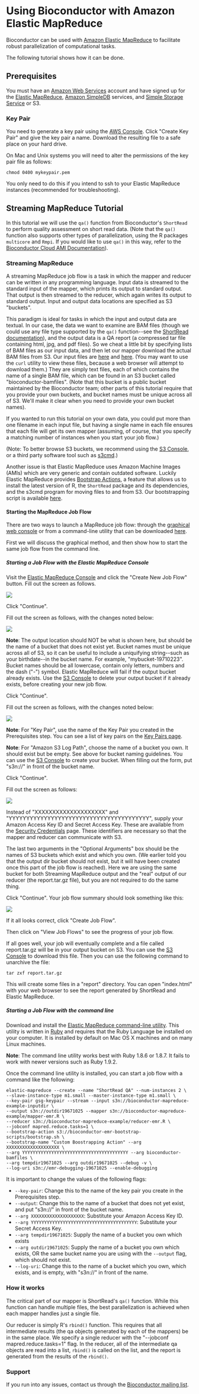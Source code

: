 # Using Bioconductor with Amazon Elastic MapReduce

Bioconductor can be used with [Amazon Elastic MapReduce](http://aws.amazon.com/elasticmapreduce/) to facilitate robust parallelization of 
computational tasks. 

The following tutorial shows how it can be done.

## Prerequisites

You must have an [Amazon Web Services](http://aws.amazon.com/) account and have signed up for the [Elastic MapReduce](http://aws.amazon.com/elasticmapreduce/),
 [Amazon SimpleDB](http://aws.amazon.com/simpledb/) services, and [Simple Storage Service](http://aws.amazon.com/s3/) or S3.

### Key Pair

You need to generate a key pair using the [AWS Console](https://console.aws.amazon.com/ec2/home#s=KeyPairs). Click "Create Key Pair"
and give the key pair a name. Download the resulting file to a safe place on your hard drive.

On Mac and Unix systems you will need to alter the permissions of the key pair file as follows:

	chmod 0400 mykeypair.pem

You only need to do this if you intend to ssh to your Elastic MapReduce instances (recommended for troubleshooting).

## Streaming MapReduce Tutorial

In this tutorial we will use the <code>qa()</code> function from Bioconductor's <code>ShortRead</code> to perform quality
assessment on short read data. (Note that the <code>qa()</code> function also supports other types of parallelization, using the 
R packages <code>multicore</code> and <code>Rmpi</code>. If you would like to use <code>qa()</code> in this way, refer to the
[Bioconductor Cloud AMI Documentation](/help/bioconductor-cloud-ami)).

### Streaming MapReduce

A streaming MapReduce job flow is a task in which the mapper and reducer can be written in any programming language.
Input data is streamed to the standard input of the mapper, which prints its output to standard output. That output
is then streamed to the reducer, which again writes its output to standard output. Input and output data locations are specified
as S3 "buckets". 

This paradigm is ideal for tasks in which the input and output data are textual. In our case, the data we want to examine are
BAM files (though we could use any file type supported by the <code>qa()</code> function--see the [ShortRead 
documentation](/help/bioc-views/devel/bioc/html/ShortRead.html)),
and the output data is a QA report (a compressed tar file containing html, jpg, and pdf files). 
So we cheat a little bit by specifying lists of BAM files as our input data, and then let our mapper download the actual BAM files
from S3. Our input files are [here](http://bioconductor-mapreduce-example-inputdir.s3.amazonaws.com/file1) and 
[here](http://bioconductor-mapreduce-example-inputdir.s3.amazonaws.com/file2). (You may want to use the <code>curl</code>
utility to view these files, because a web browser will attempt to download them.) 
They are simply text files, each of which contains the name
of a single BAM file, which can be found in an S3 bucket called "bioconductor-bamfiles". (Note that this bucket is a public bucket 
maintained by the Bioconductor team; other parts of this tutorial require that you provide your own buckets, and bucket names must
be unique across all of S3. We'll make it clear when you need to provide your own bucket names).

If you wanted to run this tutorial on your own data, you could put more than one filename in each input file, but 
having a single name in each file ensures that each file will get its own mapper (assuming, of course, that you specify
a matching number of instances when you start your job flow.)

(Note: To better browse S3 buckets, we recommend using the [S3 Console](https://console.aws.amazon.com/s3/home), or
a third party software tool such as [s3cmd](http://s3tools.org/s3cmd).)

Another issue is that Elastic MapReduce uses Amazon Machine Images (AMIs) which are very generic and contain outdated software. Luckily 
Elastic MapReduce provides [Bootstrap Actions](http://aws.typepad.com/aws/2010/04/new-elastic-mapreduce-feature-bootstrap-actions.html),
a feature that allows us to install the latest version of R, the <code>ShortRead</code> package and its dependencies, 
and the s3cmd program for moving files to and from S3. Our bootstrapping script is available
[here](http://bioconductor-emr-bootstrap-scripts.s3.amazonaws.com/bootstrap.sh).

#### Starting the MapReduce Job Flow

There are two ways to launch a MapReduce job flow: through the 
[graphical web console](https://console.aws.amazon.com/elasticmapreduce/home)
or from a command-line utility that can be downloaded [here](http://aws.amazon.com/developertools/2264?_encoding=UTF8&jiveRedirect=1).

First we will discuss the graphical method, and then show how to start the same job flow from the command line.

##### Starting a Job Flow with the Elastic MapReduce Console

Visit the [Elastic MapReduce Console](https://console.aws.amazon.com/elasticmapreduce/home) and click the
"Create New Job Flow" button. Fill out the screen as follows.

<img src="/images/elasticmapreduce/screenshot1.jpg">

Click "Continue". 

Fill out the screen as follows, with the changes noted below:

<img src="/images/elasticmapreduce/screenshot2.jpg">

**Note**: The output location should NOT be what is shown here, but should be the name of a bucket that does not exist yet. Bucket names
must be unique across all of S3, so it can be useful to include a uniquifying string--such as your birthdate--in the bucket name. 
For example, "mybucket-19710223". Bucket names should be all lowercase, contain only letters, numbers and the dash ("-") symbol.
Elastic MapReduce will fail if the output bucket already exists. Use the [S3 Console](https://console.aws.amazon.com/s3/home)
to delete your output bucket if it already exists, before creating your new job flow.

Click "Continue".

Fill out the screen as follows, with the changes noted below:

<img src="/images/elasticmapreduce/screenshot3.jpg">

**Note**: For "Key Pair", use the name of the Key Pair you created in the Prerequisites step. You can see a list of key pairs on the 
[Key Pairs page](https://console.aws.amazon.com/ec2/home#s=KeyPairs).

**Note**: For "Amazon S3 Log Path", choose the name of a bucket you own. It should exist but be empty. See above for 
bucket naming guidelines. You can use the [S3 Console](https://console.aws.amazon.com/s3/home) to create your bucket.
When filling out the form, put "s3n://" in front of the bucket name.

Click "Continue".

Fill out the screen as follows:

<img src="/images/elasticmapreduce/screenshot4.jpg">

Instead of "XXXXXXXXXXXXXXXXXXXX" and "YYYYYYYYYYYYYYYYYYYYYYYYYYYYYYYYYYYYYYYY", supply your Amazon 
Access Key ID and Secret Access Key. These are available from the 
[Security Credentials](https://aws-portal.amazon.com/gp/aws/developer/account/index.html?ie=UTF8&action=access-key&openid.assoc_handle=aws&aToken=4|qHyux74J3Pqo5Ml1%2BpIjsf8w8twCjBb4%2BNaiZTTTknBLi8S3ow/WjtPevRc4tiDz3fblfbOshZIXKunrQfXdZJ%2BN/Zba9jpj0PevsDiIj3Oi13k8IHP9YmKnm9jRfy3kRJrWQ2H3OWkTXQz%2BKwtcpqHMvCLPpPtZ/lonhjnU7f5Wyb8TkaQP4aO6FzdQbJ7yt56GzP6NgKqa82QdI%2BCoKxXbfZ/W45ID&openid.claimed_id=https://www.amazon.com/ap/id/amzn1.account.AEM2GUZSOFV2GFYCOAGKQWTMUZ4Q&openid.identity=https://www.amazon.com/ap/id/amzn1.account.AEM2GUZSOFV2GFYCOAGKQWTMUZ4Q&openid.mode=id_res&openid.ns=http://specs.openid.net/auth/2.0&openid.op_endpoint=https://www.amazon.com/ap/signin&openid.response_nonce=2011-01-18T21:28:22Z3420106691568049774&openid.return_to=https://aws-portal.amazon.com/gp/aws/developer/account/index.html%3Fie%3DUTF8%26action%3Daccess-key&openid.signed=assoc_handle,aToken,claimed_id,identity,mode,ns,op_endpoint,response_nonce,return_to,pape.auth_policies,pape.auth_time,ns.pape,signed&openid.ns.pape=http://specs.openid.net/extensions/pape/1.0&openid.pape.auth_policies=http://schemas.openid.net/pape/policies/2007/06/none&openid.pape.auth_time=2011-01-18T21:28:22Z&openid.sig=GFj1mg6Rt5h5mV3DxQzpheGbgJjvCGoE4Wce4Acw350%3D&) page.
These identifiers are necessary so that the mapper and reducer can communicate with S3. 

The last two arguments in the "Optional Arguments" box should be the names of S3 buckets which exist and which you own.
(We earlier told you that the output dir bucket should not exist, but it will have been created once this part of the job flow
is reached). Here we are using the same bucket for both Streaming MapReduce output and the "real" output of our reducer (the report.tar.gz file), but you are not required to do the same thing.

Click "Continue". Your job flow summary should look something like this:

<img src="/images/elasticmapreduce/screenshot4.jpg">

If it all looks correct, click "Create Job Flow".

Then click on "View Job Flows" to see the progress of your job flow.

If all goes well, your job will eventually complete and a file called report.tar.gz will be in your 
output bucket on S3. You can use the [S3 Console](https://console.aws.amazon.com/s3/home) to download
this file. Then you can use the following command to unarchive the file:

	tar zxf report.tar.gz

This will create some files in a "report" directory. You can open "index.html" with your web browser
to see the report generated by ShortRead and Elastic MapReduce.

##### Starting a Job Flow with the command line

Download and install the 
[Elastic MapReduce command-line utility](http://aws.amazon.com/developertools/2264?_encoding=UTF8&jiveRedirect=1).
This utility is written in [Ruby](http://www.ruby-lang.org/en/) and requires that the Ruby Language be installed on your computer.
It is installed by default on Mac OS X machines and on many Linux machines. 

**Note**: The command line utility works best with Ruby 1.8.6 or 1.8.7. It fails to work with newer versions such as 
Ruby 1.9.2.

Once the command line utility is installed, you can start a job flow with a command like the following:

	elastic-mapreduce --create --name "ShortRead QA" --num-instances 2 \
	--slave-instance-type m1.small --master-instance-type m1.small \
	--key-pair gsg-keypair --stream --input s3n://bioconductor-mapreduce-example-inputdir \
	--output s3n://outdir19671025 --mapper s3n://bioconductor-mapreduce-example/mapper-emr.R \
	--reducer s3n://bioconductor-mapreduce-example/reducer-emr.R \
	--jobconf mapred.reduce.tasks=1 \
	--bootstrap-action s3://bioconductor-emr-bootstrap-scripts/bootstrap.sh \
	--bootstrap-name "Custom Boostrapping Action" --arg XXXXXXXXXXXXXXXXXXXX \
	--arg YYYYYYYYYYYYYYYYYYYYYYYYYYYYYYYYYYYYYYYY --arg bioconductor-bamfiles \
	--arg tempdir19671025 --arg outdir19671025 --debug -v \
	--log-uri s3n://emr-debugging-19671025 --enable-debugging

It is important to change the values of the following flags:

* <code>--key-pair</code>: Change this to the name of the key pair you create in the Prerequisites step.
* <code>--output</code>: Change this to the name of a bucket that does not yet exist, and put "s3n://" in front of the bucket name.
* <code>--arg XXXXXXXXXXXXXXXXXXXX</code>: Substitute your Amazon Access Key ID.
* <code>--arg YYYYYYYYYYYYYYYYYYYYYYYYYYYYYYYYYYYYYYYY</code>: Substitute your Secret Access Key.
* <code>--arg tempdir19671025</code>: Supply the name of a bucket you own which exists
* <code>--arg outdir19671025</code>: Supply the name of a bucket you own which exists, OR the same bucket name you are using 
with the <code>--output</code> flag, which should not exist.
* <code>--log-uri</code>: Change this to the name of a bucket which you own, which exists, and is empty, with "s3n://" in front of the name.

### How it works

The critical part of our mapper is ShortRead's <code>qa()</code> function. While this function can handle multiple 
files, the best parallelization is achieved when each mapper handles just a single file.

Our reducer is simply R's <code>rbind()</code> function. This requires that all intermediate results (the qa objects generated
by each of the mappers) be in the same place. We specify a single reducer with the "--jobconf mapred.reduce.tasks=1" flag. 
In the reducer, all 
of the intermediate qa objects are read into a list, <code>rbind()</code> is called on the list, and the report is generated
from the results of the <code>rbind()</code>.

### Support

If you run into any issues, contact us through the [Bioconductor mailing list](/help/mailing-list/#bioconductor).
